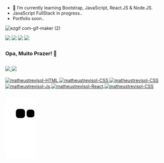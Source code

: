 - 🌱 I’m currently learning Bootstrap, JavaScript, React.JS & Node.JS.
- JavaScript FullStack in progress..
- Portfolio soon..

![ezgif com-gif-maker (2)](https://user-images.githubusercontent.com/78828471/131384090-fcd6c2c3-ac79-47a2-aaa1-c330a67c91bf.gif)

<div> 
  <a href="https://instagram.com/matheusm.trevisol" target="_blank"><img src="https://img.shields.io/badge/-Instagram-%23E4405F?style=for-the-badge&logo=instagram&logoColor=white" target="_blank"></a>
 <a href="" target="_blank"><img src="https://img.shields.io/badge/Discord-7289DA?style=for-the-badge&logo=discord&logoColor=white" target="_blank"></a> 
  <a href = "mailto:matheusm.trevisol@gmail.com"><img src="https://img.shields.io/badge/-Gmail-%23333?style=for-the-badge&logo=gmail&logoColor=white" target="_blank"></a>
  <a href="https://www.linkedin.com/in/matheus-trevisol-58aa6b201" target="_blank"><img src="https://img.shields.io/badge/-LinkedIn-%230077B5?style=for-the-badge&logo=linkedin&logoColor=white" target="_blank"></a>

##

### Opa, Muito Prazer! 👋
 
 ##

 <div>
  <a href="https://github.com/matheustrevisol">
  <img height="180em" src="https://github-readme-stats.vercel.app/api?username=matheustrevisol&show_icons=true&theme=dracula&include_all_commits=true&count_private=true"/>
  <img height="180em" src="https://github-readme-stats.vercel.app/api/top-langs/?username=matheustrevisol&layout=compact&langs_count=7&theme=dracula"/>
</div>

<div style="display: inline_block"><br>
   <img align="center" alt="matheustrevisol-HTML" height="40" width="80" src="https://img.shields.io/badge/HTML-239120?style=for-the-badge&logo=html5&logoColor=white">
  <img align="center" alt="matheustrevisol-CSS" height="40" width="80" src="https://img.shields.io/badge/CSS-239120?&style=for-the-badge&logo=css3&logoColor=white">
  <img align="center" alt="matheustrevisol-CSS" height="40" width="80" src="https://img.shields.io/badge/Bootstrap-563D7C?style=for-the-badge&logo=bootstrap&logoColor=white">
  <img align="center" alt="matheustrevisol-Js" height="40" width="80" src="https://img.shields.io/badge/JavaScript-323330?style=for-the-badge&logo=javascript&logoColor=F7DF1E">
  <img align="center" alt="matheustrevisol-React" height="40" width="80" src="https://img.shields.io/badge/React-20232A?style=for-the-badge&logo=react&logoColor=61DAFB">
   <img align="center" alt="matheustrevisol-CSS" height="40" width="80" src="https://img.shields.io/badge/Node.js-43853D?style=for-the-badge&logo=node.js&logoColor=white"> 
</div>
  
  ##
 
  ![Snake animation](https://github.com/rafaballerini/rafaballerini/blob/output/github-contribution-grid-snake.svg)
 
</div>
